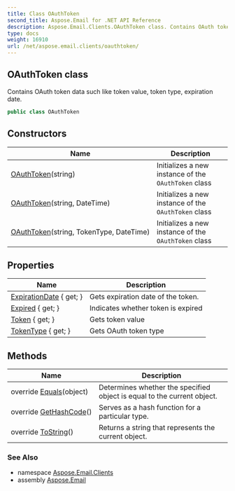 ```yaml
---
title: Class OAuthToken
second_title: Aspose.Email for .NET API Reference
description: Aspose.Email.Clients.OAuthToken class. Contains OAuth token data such like token value token type expiration date
type: docs
weight: 16910
url: /net/aspose.email.clients/oauthtoken/
---
```

## OAuthToken class

Contains OAuth token data such like token value, token type, expiration date.

```csharp
public class OAuthToken
```

## Constructors

| Name | Description |
| --- | --- |
| [OAuthToken](oauthtoken/#constructor)(string) | Initializes a new instance of the `OAuthToken` class |
| [OAuthToken](oauthtoken/#constructor_2)(string, DateTime) | Initializes a new instance of the `OAuthToken` class |
| [OAuthToken](oauthtoken/#constructor_1)(string, TokenType, DateTime) | Initializes a new instance of the `OAuthToken` class |

## Properties

| Name | Description |
| --- | --- |
| [ExpirationDate](../../aspose.email.clients/oauthtoken/expirationdate/) { get; } | Gets expiration date of the token. |
| [Expired](../../aspose.email.clients/oauthtoken/expired/) { get; } | Indicates whether token is expired |
| [Token](../../aspose.email.clients/oauthtoken/token/) { get; } | Gets token value |
| [TokenType](../../aspose.email.clients/oauthtoken/tokentype/) { get; } | Gets OAuth token type |

## Methods

| Name | Description |
| --- | --- |
| override [Equals](../../aspose.email.clients/oauthtoken/equals/)(object) | Determines whether the specified object is equal to the current object. |
| override [GetHashCode](../../aspose.email.clients/oauthtoken/gethashcode/)() | Serves as a hash function for a particular type. |
| override [ToString](../../aspose.email.clients/oauthtoken/tostring/)() | Returns a string that represents the current object. |

### See Also

* namespace [Aspose.Email.Clients](../../aspose.email.clients/)
* assembly [Aspose.Email](../../)


